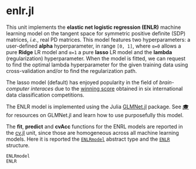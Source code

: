 # enlr.jl

This unit implements the **elastic net logistic regression (ENLR)**
machine learning model on the tangent space for symmetric positive definite (SDP) matrices, *i.e.*, real PD matrices. This model
features two hyperparameters: a user-defined **alpha** hyperparameter, in range ``[0, 1]``, where ``α=0`` allows a pure **Ridge** LR model and ``α=1`` a pure **lasso** LR model and the **lambda** (regularization) hyperparameter. When the model is fitted, we can request to find the optimal lambda hyperparameter for the given training data using cross-validation and/or to find the regularization path.

The lasso model (default) has enjoyed popularity in the field of *brain-computer interaces* due to the [winning score](http://alexandre.barachant.org/challenges/)
obtained in six international data classification competitions.

The ENLR model is implemented using the Julia
[GLMNet.jl](https://github.com/JuliaStats/GLMNet.jl) package.
See [🎓](@ref) for resources on GLMNet.jl and learn how to use purposefully
this model.

The **fit**, **predict** and **cvAcc** functions for the ENRL models are
reported in the [cv.jl](@ref) unit, since those are homogeneous across all
machine learning models. Here it is reported the [`ENLRmodel`](@ref)
abstract type and the [`ENLR`](@ref) structure.

```@docs
ENLRmodel
ENLR
```
